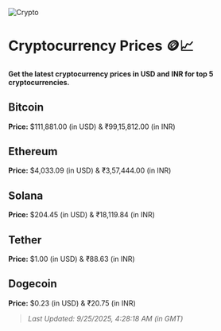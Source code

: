 
![Crypto](https://www.techguide.com.au/wp-content/uploads/2020/11/crypto3.jpeg)

# Cryptocurrency Prices 🪙📈

#### Get the latest cryptocurrency prices in USD and INR for top 5 cryptocurrencies.

## Bitcoin

**Price:** $111,881.00 (in USD) & ₹99,15,812.00 (in INR)

## Ethereum

**Price:** $4,033.09 (in USD) & ₹3,57,444.00 (in INR)

## Solana

**Price:** $204.45 (in USD) & ₹18,119.84 (in INR)

## Tether

**Price:** $1.00 (in USD) & ₹88.63 (in INR)

## Dogecoin

**Price:** $0.23 (in USD) & ₹20.75 (in INR)

> _Last Updated: 9/25/2025, 4:28:18 AM (in GMT)_
